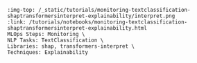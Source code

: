 ```{grid-item-card} 🕵️‍♀️ Analyzing predictions with model explainability methods
:img-top: /_static/tutorials/monitoring-textclassification-shaptransformersinterpret-explainability/interpret.png
:link: /tutorials/notebooks/monitoring-textclassification-shaptransformersinterpret-explainability.html
MLOps Steps: Monitoring \
NLP Tasks: TextClassification \
Libraries: shap, transformers-interpret \
Techniques: Explainability
```
